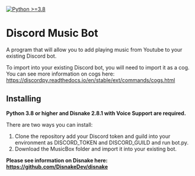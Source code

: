 [![Python >=3.8](https://img.shields.io/badge/python-3.8-blue.svg)](https://www.python.org/downloads/release/python-380/)
# Discord Music Bot
A program that will allow you to add playing music from Youtube to your existing Discord bot. 

To import into your existing Discord bot, you will need to import it as a cog. You can see more information on cogs here: https://discordpy.readthedocs.io/en/stable/ext/commands/cogs.html

## Installing
**Python 3.8 or higher and Disnake 2.8.1 with Voice Support are required.**

There are two ways you can install:
  1. Clone the repository add your Discord token and guild into your environment as DISCORD_TOKEN and DISCORD_GUILD and run bot.py.
  2. Download the MusicBox folder and import it into your existing bot.

**Please see information on Disnake here: https://github.com/DisnakeDev/disnake**






